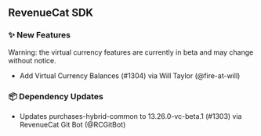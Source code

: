 ## RevenueCat SDK

### ✨ New Features

Warning: the virtual currency features are currently in beta and may change without notice.

- Add Virtual Currency Balances (#1304) via Will Taylor (@fire-at-will)

### 📦 Dependency Updates

- Updates purchases-hybrid-common to 13.26.0-vc-beta.1 (#1303) via RevenueCat Git Bot (@RCGitBot)
